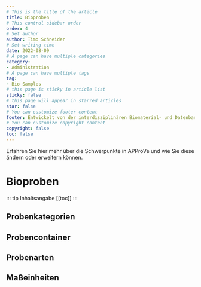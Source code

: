 ```yaml
---
# This is the title of the article
title: Bioproben
# This control sidebar order
order: 4
# Set author
author: Timo Schneider
# Set writing time
date: 2022-08-09
# A page can have multiple categories
category:
- Administration
# A page can have multiple tags
tag:
- Bio Samples
# this page is sticky in article list
sticky: false
# this page will appear in starred articles
star: false
# You can customize footer content
footer: Entwickelt von der interdisziplinären Biomaterial- und Datenbank Frankfurt (iBDF)
# You can customize copyright content
copyright: false
toc: false
---
```


Erfahren Sie hier mehr über die Schwerpunkte in APProVe und wie Sie diese ändern oder erweitern können.

<!-- more -->

# Bioproben


::: tip Inhaltsangabe
[[toc]]
:::

## Probenkategorien

## Probencontainer

## Probenarten

## Maßeinheiten